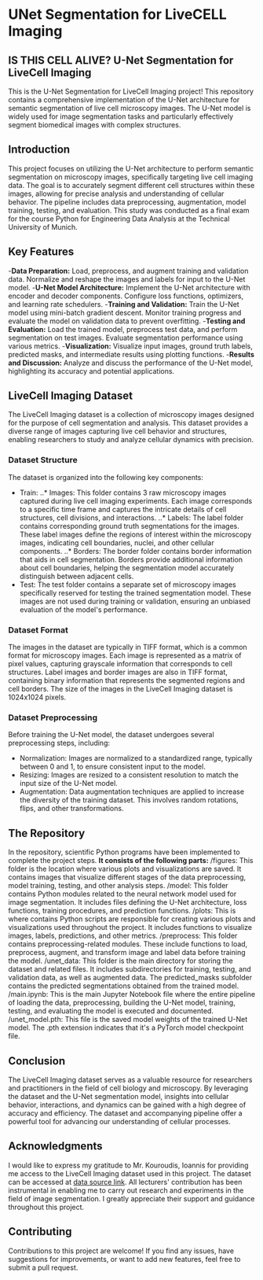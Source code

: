 # UNet Segmentation for LiveCELL Imaging
## IS THIS CELL ALIVE? U-Net Segmentation for LiveCell Imaging
This is the U-Net Segmentation for LiveCell Imaging project! This repository contains a comprehensive implementation of the U-Net architecture for semantic segmentation of live cell microscopy images. The U-Net model is widely used for image segmentation tasks and particularly effectively segment biomedical images with complex structures.

## Introduction
This project focuses on utilizing the U-Net architecture to perform semantic segmentation on microscopy images, specifically targeting live cell imaging data. The goal is to accurately segment different cell structures within these images, allowing for precise analysis and understanding of cellular behavior. The pipeline includes data preprocessing, augmentation, model training, testing, and evaluation.
This study was conducted as a final exam for the course Python for Engineering Data Analysis at the Technical University of Munich.

## Key Features
-**Data Preparation:** Load, preprocess, and augment training and validation data. Normalize and reshape the images and labels for input to the U-Net model.
-**U-Net Model Architecture:** Implement the U-Net architecture with encoder and decoder components. Configure loss functions, optimizers, and learning rate schedulers.
-**Training and Validation:** Train the U-Net model using mini-batch gradient descent. Monitor training progress and evaluate the model on validation data to prevent overfitting.
-**Testing and Evaluation:** Load the trained model, preprocess test data, and perform segmentation on test images. Evaluate segmentation performance using various metrics.
-**Visualization:** Visualize input images, ground truth labels, predicted masks, and intermediate results using plotting functions.
-**Results and Discussion:** Analyze and discuss the performance of the U-Net model, highlighting its accuracy and potential applications.

## LiveCell Imaging Dataset
The LiveCell Imaging dataset is a collection of microscopy images designed for the purpose of cell segmentation and analysis. This dataset provides a diverse range of images capturing live cell behavior and structures, enabling researchers to study and analyze cellular dynamics with precision.

### Dataset Structure
The dataset is organized into the following key components:
* Train: 
..* Images: This folder contains 3 raw microscopy images captured during live cell imaging experiments. Each image corresponds to a specific time frame and captures the intricate details of cell structures, cell divisions, and interactions.
..* Labels: The label folder contains corresponding ground truth segmentations for the images. These label images define the regions of interest within the microscopy images, indicating cell boundaries, nuclei, and other cellular components.
..* Borders: The border folder contains border information that aids in cell segmentation. Borders provide additional information about cell boundaries, helping the segmentation model accurately distinguish between adjacent cells.
* Test:
The test folder contains a separate set of microscopy images specifically reserved for testing the trained segmentation model. These images are not used during training or validation, ensuring an unbiased evaluation of the model's performance.

### Dataset Format
The images in the dataset are typically in TIFF format, which is a common format for microscopy images. Each image is represented as a matrix of pixel values, capturing grayscale information that corresponds to cell structures. Label images and border images are also in TIFF format, containing binary information that represents the segmented regions and cell borders. The size of the images in the LiveCell Imaging dataset is 1024x1024 pixels. 

### Dataset Preprocessing
Before training the U-Net model, the dataset undergoes several preprocessing steps, including:
- Normalization: Images are normalized to a standardized range, typically between 0 and 1, to ensure consistent input to the model.
- Resizing: Images are resized to a consistent resolution to match the input size of the U-Net model.
- Augmentation: Data augmentation techniques are applied to increase the diversity of the training dataset. This involves random rotations, flips, and other transformations.

## The Repository
In the repository, scientific Python programs have been implemented to complete the project steps.
**It consists of the following parts:**
/figures: This folder is the location where various plots and visualizations are saved. It contains images that visualize different stages of the data preprocessing, model training, testing, and other analysis steps. 
/model: This folder contains Python modules related to the neural network model used for image segmentation. It includes files defining the U-Net architecture, loss functions, training procedures, and prediction functions.
/plots: This is where contains Python scripts are responsible for creating various plots and visualizations used throughout the project. It includes functions to visualize images, labels, predictions, and other metrics.
/preprocess: This folder contains preprocessing-related modules. These include functions to load, preprocess, augment, and transform image and label data before training the model.
/unet_data: This folder is the main directory for storing the dataset and related files. It includes subdirectories for training, testing, and validation data, as well as augmented data. The predicted_masks subfolder contains the predicted segmentations obtained from the trained model.
/main.ipynb: This is the main Jupyter Notebook file where the entire pipeline of loading the data, preprocessing, building the U-Net model, training, testing, and evaluating the model is executed and documented.
/unet_model.pth: This file is the saved model weights of the trained U-Net model. The .pth extension indicates that it's a PyTorch model checkpoint file.

## Conclusion
The LiveCell Imaging dataset serves as a valuable resource for researchers and practitioners in the field of cell biology and microscopy. By leveraging the dataset and the U-Net segmentation model, insights into cellular behavior, interactions, and dynamics can be gained with a high degree of accuracy and efficiency. The dataset and accompanying pipeline offer a powerful tool for advancing our understanding of cellular processes.

## Acknowledgments
I would like to express my gratitude to Mr. Kouroudis, Ioannis for providing me access to the LiveCell Imaging dataset used in this project. The dataset can be accessed at [data source link](https://mega.nz/folder/G9hT3SRY#He6hD4SiU3g1bMFxgsbTDw). All lecturers' contribution has been instrumental in enabling me to carry out research and experiments in the field of image segmentation. I greatly appreciate their support and guidance throughout this project.

## Contributing
Contributions to this project are welcome! If you find any issues, have suggestions for improvements, or want to add new features, feel free to submit a pull request.


